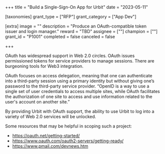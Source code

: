 +++
title = "Build a Single-Sign-On App for Urbit"
date = "2023-05-11"

[taxonomies]
grant_type = ["RFP"]
grant_category = ["App Dev"]

[extra]
image = ""
description = "Produce an OAuth-compatible token issuer and login manager."
reward = "TBD"
assignee = [""]
champion = [""]
grant_id = "P1001"
completed = false
canceled = false

+++

OAuth has widespread support in Web 2.0 circles. OAuth issues permissioned tokens for service providers to manage sessions. There are burgeoning tools for Web3 integration.

OAuth focuses on access delegation, meaning that one can authenticate into a third-party session using a primary identity but without giving one’s password to the third-party service provider. “OpenID is a way to use a single set of user credentials to access multiple sites, while OAuth facilitates the authorization of one site to access and use information related to the user's account on another site.”

By providing Urbit with OAuth support, the ability to use Urbit to log into a variety of Web 2.0 services will be unlocked.

Some resources that may be helpful in scoping such a project:

- https://oauth.net/getting-started/
- https://www.oauth.com/oauth2-servers/getting-ready/
- https://www.pmail.com/devnews.htm
